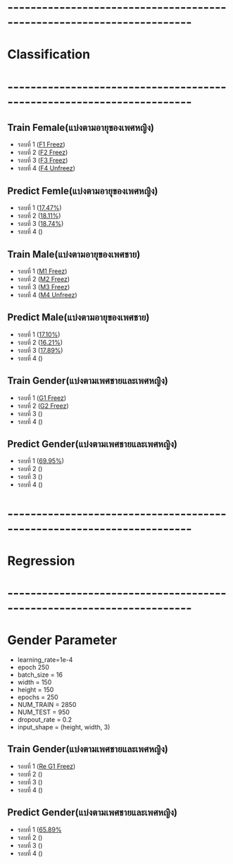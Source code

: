 
# ----------------------------------------------------------------------
# Classification
# ----------------------------------------------------------------------
## Train Female(แบ่งตามอายุของเพศหญิง)
 - รอบที่ 1 ([F1 Freez](https://github.com/Wanita-8943/Project_2023/blob/main/%E0%B8%A3%E0%B8%AD%E0%B8%9A%E0%B8%97%E0%B8%B5%E0%B9%881_Train_Female125_250.ipynb))
 - รอบที่ 2 ([F2 Freez](https://github.com/Wanita-8943/Project_2023/blob/main/%E0%B8%A3%E0%B8%AD%E0%B8%9A%E0%B8%97%E0%B8%B5%E0%B9%882_Train_Female125_250.ipynb))  
 - รอบที่ 3 ([F3 Freez](https://github.com/Wanita-8943/Project_2023/blob/main/%E0%B8%A3%E0%B8%AD%E0%B8%9A%E0%B8%97%E0%B8%B5%E0%B9%883_Train_Female125_250.ipynb))
 - รอบที่ 4 ([F4 Unfreez](https://github.com/Wanita-8943/Project_2023/blob/main/%E0%B8%A3%E0%B8%AD%E0%B8%9A%E0%B8%97%E0%B8%B5%E0%B9%884_Train_Female125_250_Unfreez.ipynb))
 
## Predict Femle(แบ่งตามอายุของเพศหญิง)
 - รอบที่ 1 ([17.47%](https://github.com/Wanita-8943/Project_2023/blob/main/Predict_%E0%B8%A3%E0%B8%AD%E0%B8%9A%E0%B8%97%E0%B8%B5%E0%B9%881_Female125_250%E0%B8%A3%E0%B8%AD%E0%B8%9A.ipynb))
 - รอบที่ 2 ([18.11%](https://github.com/Wanita-8943/Project_2023/blob/main/Predict_%E0%B8%A3%E0%B8%AD%E0%B8%9A%E0%B8%97%E0%B8%B5%E0%B9%882_Female125_250%E0%B8%A3%E0%B8%AD%E0%B8%9A.ipynb))  
 - รอบที่ 3 ([18.74%](https://github.com/Wanita-8943/Project_2023/blob/main/Predict_%E0%B8%A3%E0%B8%AD%E0%B8%9A%E0%B8%97%E0%B8%B5%E0%B9%883_Female125_250%E0%B8%A3%E0%B8%AD%E0%B8%9A.ipynb))
 - รอบที่ 4 ([]())
   
 ## Train Male(แบ่งตามอายุของเพศชาย)
 - รอบที่ 1 ([M1 Freez](https://github.com/Wanita-8943/Project_2023/blob/main/%E0%B8%A3%E0%B8%AD%E0%B8%9A%E0%B8%97%E0%B8%B5%E0%B9%881_Train_Male125_250.ipynb))
 - รอบที่ 2 ([M2 Freez](https://github.com/Wanita-8943/Project_2023/blob/main/%E0%B8%A3%E0%B8%AD%E0%B8%9A%E0%B8%97%E0%B8%B5%E0%B9%882_Train_Male125_250.ipynb))  
 - รอบที่ 3 ([M3 Freez](https://github.com/Wanita-8943/Project_2023/blob/main/%E0%B8%A3%E0%B8%AD%E0%B8%9A%E0%B8%97%E0%B8%B5%E0%B9%883_Train_Male125_250.ipynb))
 - รอบที่ 4 ([M4 Unfreez](https://github.com/Wanita-8943/Project_2023/blob/main/%E0%B8%A3%E0%B8%AD%E0%B8%9A%E0%B8%97%E0%B8%B5%E0%B9%884_Train_Male125_250_Unfreez.ipynb))
 
 ## Predict Male(แบ่งตามอายุของเพศชาย)
 - รอบที่ 1 ([17.10%](https://github.com/Wanita-8943/Project_2023/blob/main/Predict_%E0%B8%A3%E0%B8%AD%E0%B8%9A%E0%B8%97%E0%B8%B5%E0%B9%881_Male125_250%E0%B8%A3%E0%B8%AD%E0%B8%9A.ipynb))
 - รอบที่ 2 ([16.21%](https://github.com/Wanita-8943/Project_2023/blob/main/Predict_%E0%B8%A3%E0%B8%AD%E0%B8%9A%E0%B8%97%E0%B8%B5%E0%B9%882_Male125_250%E0%B8%A3%E0%B8%AD%E0%B8%9A.ipynb))  
 - รอบที่ 3 ([17.89%](https://github.com/Wanita-8943/Project_2023/blob/main/Predict_%E0%B8%A3%E0%B8%AD%E0%B8%9A%E0%B8%97%E0%B8%B5%E0%B9%883_Male125_250%E0%B8%A3%E0%B8%AD%E0%B8%9A.ipynb))
 - รอบที่ 4 ([]())
 
## Train Gender(แบ่งตามเพศชายและเพศหญิง)
 - รอบที่ 1 ([G1 Freez](https://github.com/Wanita-8943/Project_2023/blob/main/%E0%B8%A3%E0%B8%AD%E0%B8%9A%E0%B8%97%E0%B8%B5%E0%B9%881_Train_Gender_250.ipynb))
 - รอบที่ 2 ([G2 Freez](https://github.com/Wanita-8943/Project_2023/blob/main/%E0%B8%A3%E0%B8%AD%E0%B8%9A%E0%B8%97%E0%B8%B5%E0%B9%882_Gender_250.ipynb))  
 - รอบที่ 3 ([]())
 - รอบที่ 4 ([]())
 
 ## Predict Gender(แบ่งตามเพศชายและเพศหญิง)
 - รอบที่ 1 ([69.95%](https://github.com/Wanita-8943/Project_2023/blob/main/Predict_%E0%B8%A3%E0%B8%AD%E0%B8%9A%E0%B8%97%E0%B8%B5%E0%B9%881_Gender_250%E0%B8%A3%E0%B8%AD%E0%B8%9A.ipynb))
 - รอบที่ 2 ([]())  
 - รอบที่ 3 ([]())
 - รอบที่ 4 ([]())
 
# ----------------------------------------------------------------------
# Regression
# ----------------------------------------------------------------------
# Gender Parameter 
 - learning_rate=1e-4
 - epoch 250
 - batch_size = 16
 - width = 150
 - height = 150
 - epochs = 250
 - NUM_TRAIN = 2850
 - NUM_TEST = 950
 - dropout_rate = 0.2
 - input_shape = (height, width, 3)
## Train Gender(แบ่งตามเพศชายและเพศหญิง)
 - รอบที่ 1 ([Re G1 Freez](https://github.com/Wanita-8943/Project_2023/blob/main/1G_1e-4_16_0.2_Gender_250.ipynb))
 - รอบที่ 2 ([]())  
 - รอบที่ 3 ([]())
 - รอบที่ 4 ([]())
 
## Predict Gender(แบ่งตามเพศชายและเพศหญิง)
 - รอบที่ 1 ([65.89%]([https://github.com/Wanita-8943/Project_2023/blob/main/1G_1e-4_16_0.2_Gender_250.ipynb](https://github.com/Wanita-8943/Project_2023/blob/main/Predict_1_1e-4_16_0.2_Gender_250.ipynb))
 - รอบที่ 2 ([]())  
 - รอบที่ 3 ([]())
 - รอบที่ 4 ([]())
